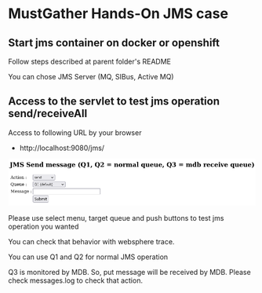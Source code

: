 # MustGather Hands-On JMS case 

## Start jms container on docker or openshift

Follow steps described at parent folder's README 

You can chose JMS Server (MQ, SIBus, Active MQ)


## Access to the servlet to test jms operation send/receiveAll

Access to following URL by your browser

- http://localhost:9080/jms/

![jms](jms.png)

Please use select menu, target queue and push buttons to test jms operation you wanted

You can check that behavior with websphere trace.

You can use Q1 and Q2 for normal JMS operation

Q3 is monitored by MDB. So, put message will be received by MDB. Please check messages.log to check that action.

